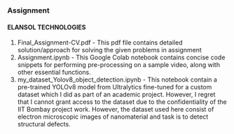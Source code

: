 ### Assignment 
#### ELANSOL TECHNOLOGIES

1. Final_Assignment-CV.pdf - This pdf file contains detailed solution/approach for solving the given problems in assignment
2. Assignment.ipynb - This Google Colab notebook contains concise code snippets for performing pre-processing on a sample video, along with other essential functions.
3. my_dataset_Yolov8_object_detection.ipynb - This notebook contain a pre-trained YOLOv8 model from Ultralytics fine-tuned for a custom dataset which I did as part of an academic project. However, I regret that I cannot grant access to the dataset due to the confidentiality of the IIT Bombay project work. However, the dataset used here consist of electron microscopic images of nanomaterial and task is to detect structural defects.
